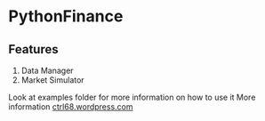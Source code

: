 PythonFinance
=============

Features
--------

1. Data Manager
2. Market Simulator

Look at examples folder for more information on how to use it
More information [ctrl68.wordpress.com](http://ctrl68.wordpress.com/category/python/pythonfinance/)
